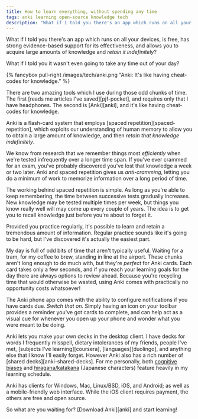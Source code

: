 ```yaml
---
title: How to learn everything, without spending any time
tags: anki learning open-source knowledge tech
description: "What if I told you there's an app which runs on all your devices, is free, has strong evidence-based support for its effectiveness, and allows you to acquire large amounts of knowledge and retain it indefinitely?"
---
```


What if I told you there's an app which runs on all your devices, is
free, has strong evidence-based support for its effectiveness, and
allows you to acquire large amounts of knowledge and
*retain it indefinitely*?

What if I told you it wasn't even going to take any time out of your
day?

<!--more-->

{% fancybox pull-right /images/tech/anki.png "Anki: It's like having cheat-codes for knowledge." %}

There are two amazing tools which I use during those odd chunks of time.
The first [reads me articles I've saved][pjf-pocket], and requires
only that I have headphones. The second is
[Anki][anki], and it's like having cheat-codes for knowledge.

Anki is a flash-card system that employs
[spaced repetition][spaced-repetition], which exploits our
understanding of human memory to allow you to obtain a large amount of
knowledge, and then *retain that knowledge indefinitely*. 

We know from research that we remember things most *efficiently* when
we're tested infrequently over a longer time span.  If you've ever
crammed for an exam, you've probably discovered you've lost that
knowledge a week or two later. Anki and spaced repetition gives us
*anti-cramming*, letting you do a minimum of work to memorize
information over a long period of time.

The working behind spaced repetition is simple. As long as you're able
to keep remembering, the time between successive tests gradually
increases. New knowledge may be tested multiple times per
week, but things you know really well will may come up every couple
of years.  The idea is to get you to recall knowledge just before you're
about to forget it.

Provided you practice regularly, it's possible to learn and retain a
tremendous amount of information. Regular practice sounds like
it's going to be hard, but I've discovered it's actually the easiest
part.

My day is full of odd bits of time that aren't typically useful.
Waiting for a tram, for my coffee to brew, standing in line at the airport.
These chunks aren't long enough to do much with, but they're
*perfect* for Anki cards. Each card takes only a few seconds, and
if you reach your learning goals for the day there are always options
to review ahead. Because you're recycling time that would otherwise
be wasted, using Anki comes with practically no opportunity costs whatsoever!

The Anki phone app comes with the ability to configure notifications
if you have cards due. *Switch that on*. Simply having an icon on
your toolbar provides a reminder you've got cards to complete, and
can help act as a visual cue for whenever you open up your phone
and wonder what you were meant to be doing.

Anki lets you make your own decks in the desktop client.
I have decks for words I frequently
misspell, dietary intolerances of my friends, people I've met,
[subjects I've learning][coursera], [languages][duolingo], and
anything else that I know I'll easily
forget. However Anki also has a rich number of
[shared decks][anki-shared-decks]. For me personally, both
[cognitive biases](https://ankiweb.net/shared/info/970971960) and
[hiragana/katakana](https://ankiweb.net/shared/info/1530243698)
(Japanese characters) feature heavily in my learning schedule.

Anki has clients for Windows, Mac, Linux/BSD, iOS, and Android;
as well as a mobile-friendly web interface. While the iOS client
requires payment, the others are free and open source.

So what are you waiting for? [Download Anki][anki] and start learning!
